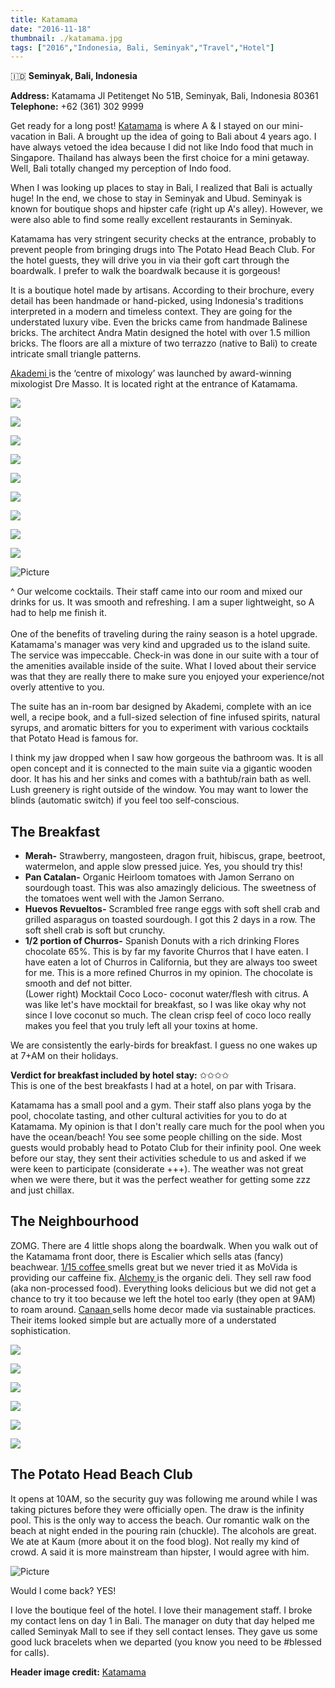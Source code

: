 ```yaml
---
title: Katamama
date: "2016-11-18"
thumbnail: ./katamama.jpg
tags: ["2016","Indonesia, Bali, Seminyak","Travel","Hotel"]
---
```

🇮🇩 **Seminyak, Bali, Indonesia**

**Address:** Katamama Jl Petitenget No 51B, Seminyak, Bali, Indonesia 80361[  
](http://www.katamama.com/)
**Telephone:** +62 (361) 302 9999

Get ready for a long post! [Katamama](www.katamama.com) is where A & I stayed on our mini-vacation in Bali. A brought up the idea of going to Bali about 4 years ago. I have always vetoed the idea because I did not like Indo food that much in Singapore. Thailand has always been the first choice for a mini getaway. Well, Bali totally changed my perception of Indo food.

When I was looking up places to stay in Bali, I realized that Bali is actually huge! In the end, we chose to stay in Seminyak and Ubud. Seminyak is known for boutique shops and hipster cafe (right up A's alley). However, we were also able to find some really excellent restaurants in Seminyak.

Katamama has very stringent security checks at the entrance, probably to prevent people from bringing drugs into The Potato Head Beach Club. For the hotel guests, they will drive you in via their goft cart through the boardwalk. I prefer to walk the boardwalk because it is gorgeous!

​It is a boutique hotel made by artisans. According to their brochure, every detail has been handmade or hand-picked, using Indonesia's traditions interpreted in a modern and timeless context. They are going for the understated luxury vibe. Even the bricks came from handmade Balinese bricks. The architect Andra Matin designed the hotel with over 1.5 million bricks. The floors are all a mixture of two terrazzo (native to Bali) to create intricate small triangle patterns.

[Akademi ](http://www.katamama.com/en/neighbourhood/akademi)is the ‘centre of mixology’ was launched by award-winning mixologist Dre Masso. It is located right at the entrance of Katamama.

[![](https://hola-yolo.weebly.com/uploads/4/8/2/0/48209285/img-2096_1.jpg)](https://hola-yolo.weebly.com/uploads/4/8/2/0/48209285/img-2096_1_orig.jpg)

[![](https://hola-yolo.weebly.com/uploads/4/8/2/0/48209285/img-2081.jpg)](https://hola-yolo.weebly.com/uploads/4/8/2/0/48209285/img-2081_orig.jpg)

[![](https://hola-yolo.weebly.com/uploads/4/8/2/0/48209285/img-2070.jpg)](https://hola-yolo.weebly.com/uploads/4/8/2/0/48209285/img-2070_orig.jpg)

[![](https://hola-yolo.weebly.com/uploads/4/8/2/0/48209285/img-2072.jpg)](https://hola-yolo.weebly.com/uploads/4/8/2/0/48209285/img-2072_orig.jpg)

[![](https://hola-yolo.weebly.com/uploads/4/8/2/0/48209285/img-2082.jpg)](https://hola-yolo.weebly.com/uploads/4/8/2/0/48209285/img-2082_orig.jpg)

[![](https://hola-yolo.weebly.com/uploads/4/8/2/0/48209285/img-2091.jpg)](https://hola-yolo.weebly.com/uploads/4/8/2/0/48209285/img-2091_orig.jpg)

[![](https://hola-yolo.weebly.com/uploads/4/8/2/0/48209285/img-2092.jpg)](https://hola-yolo.weebly.com/uploads/4/8/2/0/48209285/img-2092_orig.jpg)

[![](https://hola-yolo.weebly.com/uploads/4/8/2/0/48209285/img-2094.jpg)](https://hola-yolo.weebly.com/uploads/4/8/2/0/48209285/img-2094_orig.jpg)

[![](https://hola-yolo.weebly.com/uploads/4/8/2/0/48209285/img-2082_1.jpg)](https://hola-yolo.weebly.com/uploads/4/8/2/0/48209285/img-2082_1_orig.jpg)

![Picture](https://hola-yolo.weebly.com/uploads/4/8/2/0/48209285/1479607328.png?250)

^ Our welcome cocktails. Their staff came into our room and mixed our drinks for us. It was smooth and refreshing. I am a super lightweight, so A had to help me finish it.  
​  
One of the benefits of traveling during the rainy season is a hotel upgrade. Katamama's manager was very kind and upgraded us to the island suite. The service was impeccable. Check-in was done in our suite with a tour of the amenities available inside of the suite. What I loved about their service was that they are really there to make sure you enjoyed your experience/not overly attentive to you.

​The suite has an in-room bar designed by Akademi, complete with an ice well, a recipe book, and a full-sized selection of fine infused spirits, natural syrups, and aromatic bitters for you to experiment with various cocktails that Potato Head is famous for.

I think my jaw dropped when I saw how gorgeous the bathroom was. It is all open concept and it is connected to the main suite via a gigantic wooden door. It has his and her sinks and comes with a bathtub/rain bath as well. Lush greenery is right outside of the window. You may want to lower the blinds (automatic switch) if you feel too self-conscious.

## The Breakfast

* **Merah-** Strawberry, mangosteen, dragon fruit, hibiscus, grape, beetroot, watermelon, and apple slow pressed juice. Yes, you should try this!
* **Pan Catalan-** Organic Heirloom tomatoes with Jamon Serrano on sourdough toast. This was also amazingly delicious. The sweetness of the tomatoes went well with the Jamon Serrano.
* **Huevos Revueltos-** Scrambled free range eggs with soft shell crab and grilled asparagus on toasted sourdough. I got this 2 days in a row. The soft shell crab is soft but crunchy.
* **1/2 portion of Churros-** Spanish Donuts with a rich drinking Flores chocolate 65%. This is by far my favorite Churros that I have eaten. I have eaten a lot of Churros in California, but they are always too sweet for me. This is a more refined Churros in my opinion. The chocolate is smooth and def not bitter.  
  (Lower right) Mocktail Coco Loco- coconut water/flesh with citrus. A was like let's have mocktail for breakfast, so I was like okay why not since I love coconut so much. The clean crisp feel of coco loco really makes you feel that you truly left all your toxins at home.

We are consistently the early-birds for breakfast. I guess no one wakes up at 7+AM on their holidays.

**Verdict for breakfast included by hotel stay:** ✩✩✩✩  
This is one of the best breakfasts I had at a hotel, on par with Trisara.

Katamama has a small pool and a gym. Their staff also plans yoga by the pool, chocolate tasting, and other cultural activities for you to do at Katamama. My opinion is that I don't really care much for the pool when you have the ocean/beach! You see some people chilling on the side. Most guests would probably head to Potato Club for their infinity pool. One week before our stay, they sent their activities schedule to us and asked if we were keen to participate (considerate +++). The weather was not great when we were there, but it was the perfect weather for getting some zzz and just chillax.

## The Neighbourhood

ZOMG. There are 4 little shops along the boardwalk. When you walk out of the Katamama front door, there is Escalier which sells atas (fancy) beachwear. [1/15 coffee ](http://www.katamama.com/en/neighbourhood/one-fifteen-coffee)smells great but we never tried it as MoVida is providing our caffeine fix. [Alchemy ](http://alchemybali.com/)is the organic deli. They sell raw food (aka non-processed food). Everything looks delicious but we did not get a chance to try it too because we left the hotel too early (they open at 9AM) to roam around. [Canaan ](http://www.katamama.com/en/neighbourhood/canaan)sells home decor made via sustainable practices. Their items looked simple but are actually more of a understated sophistication.

[![](https://hola-yolo.weebly.com/uploads/4/8/2/0/48209285/img-7214.jpg)](https://hola-yolo.weebly.com/uploads/4/8/2/0/48209285/img-7214_orig.jpg)

[![](https://hola-yolo.weebly.com/uploads/4/8/2/0/48209285/img-2107_1.jpg)](https://hola-yolo.weebly.com/uploads/4/8/2/0/48209285/img-2107_1_orig.jpg)

[![](https://hola-yolo.weebly.com/uploads/4/8/2/0/48209285/img-7222_1.jpg)](https://hola-yolo.weebly.com/uploads/4/8/2/0/48209285/img-7222_1_orig.jpg)

[![](https://hola-yolo.weebly.com/uploads/4/8/2/0/48209285/img-7223.jpg)](https://hola-yolo.weebly.com/uploads/4/8/2/0/48209285/img-7223_orig.jpg)

[![](https://hola-yolo.weebly.com/uploads/4/8/2/0/48209285/img-7225.jpg)](https://hola-yolo.weebly.com/uploads/4/8/2/0/48209285/img-7225_orig.jpg)

[![](https://hola-yolo.weebly.com/uploads/4/8/2/0/48209285/img-7224.jpg)](https://hola-yolo.weebly.com/uploads/4/8/2/0/48209285/img-7224_orig.jpg)

## The Potato Head Beach Club

It opens at 10AM, so the security guy was following me around while I was taking pictures before they were officially open. The draw is the infinity pool. This is the only way to access the beach. Our romantic walk on the beach at night ended in the pouring rain (chuckle). The alcohols are great. We ate at Kaum (more about it on the food blog). Not really my kind of crowd. A said it is more mainstream than hipster, I would agree with him.

![Picture](https://hola-yolo.weebly.com/uploads/4/8/2/0/48209285/img-2147.jpg?695)

Would I come back? YES!

I love the boutique feel of the hotel. I love their management staff. I broke my contact lens on day 1 in Bali. The manager on duty that day helped me called Seminyak Mall to see if they sell contact lenses. They gave us some good luck bracelets when we departed (you know you need to be #blessed for calls).

**Header image credit:** [Katamama](https://potatohead.co/seminyak/sleep/potato-head-suites)
